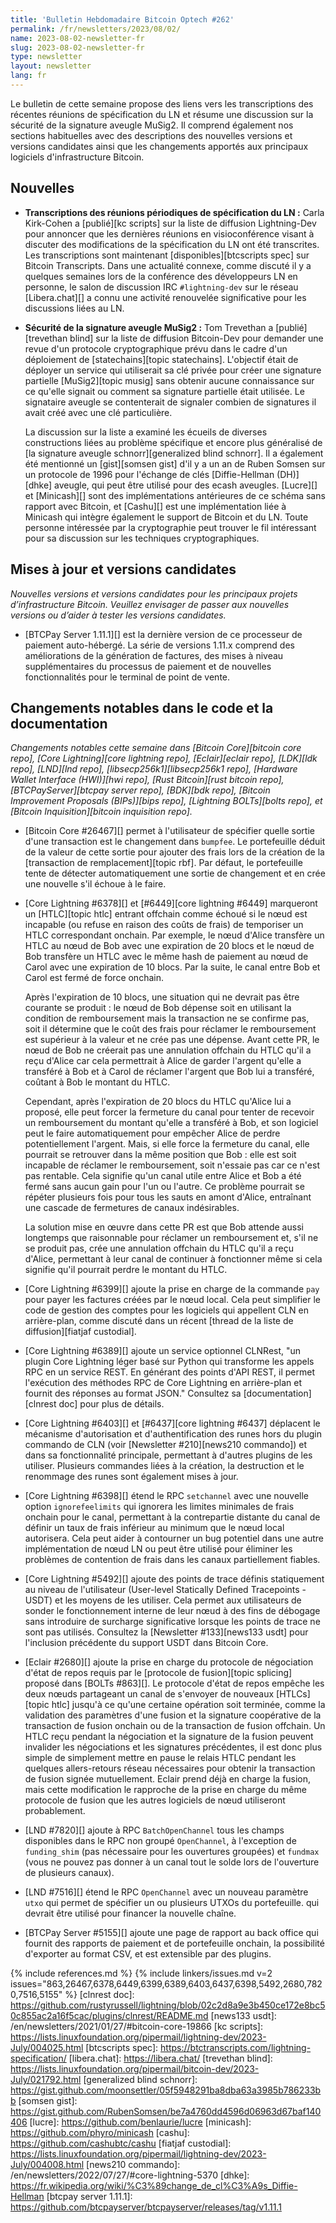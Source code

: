 ```yaml
---
title: 'Bulletin Hebdomadaire Bitcoin Optech #262'
permalink: /fr/newsletters/2023/08/02/
name: 2023-08-02-newsletter-fr
slug: 2023-08-02-newsletter-fr
type: newsletter
layout: newsletter
lang: fr
---
```

Le bulletin de cette semaine propose des liens vers les transcriptions des récentes réunions de spécification du LN et
résume une discussion sur la sécurité de la signature aveugle MuSig2. Il comprend également nos sections habituelles avec
des descriptions des nouvelles versions et versions candidates ainsi que les changements apportés aux principaux logiciels
d'infrastructure Bitcoin.

## Nouvelles

- **Transcriptions des réunions périodiques de spécification du LN :** Carla Kirk-Cohen a [publié][kc scripts] sur la liste de
  diffusion Lightning-Dev pour annoncer que les dernières réunions en visioconférence visant à discuter des modifications de la
  spécification du LN ont été transcrites. Les transcriptions sont maintenant [disponibles][btcscripts spec] sur Bitcoin
  Transcripts. Dans une actualité connexe, comme discuté il y a quelques semaines lors de la conférence des développeurs LN en
  personne, le salon de discussion IRC `#lightning-dev` sur le réseau [Libera.chat][] a connu une activité renouvelée
  significative pour les discussions liées au LN.

- **Sécurité de la signature aveugle MuSig2 :** Tom Trevethan a [publié][trevethan blind] sur la liste de diffusion Bitcoin-Dev
  pour demander une revue d'un protocole cryptographique prévu dans le cadre d'un déploiement de [statechains][topic statechains].
  L'objectif était de déployer un service qui utiliserait sa clé privée pour créer une signature partielle [MuSig2][topic musig]
  sans obtenir aucune connaissance sur ce qu'elle signait ou comment sa signature partielle était utilisée. Le signataire aveugle
  se contenterait de signaler combien de signatures il avait créé avec une clé particulière.

    La discussion sur la liste a examiné les écueils de diverses constructions liées au problème spécifique et encore plus
    généralisé de [la signature aveugle schnorr][generalized blind schnorr]. Il a également été mentionné un [gist][somsen gist]
    d'il y a un an de Ruben Somsen sur un protocole de 1996 pour l'échange de clés [Diffie-Hellman (DH)][dhke] aveugle, qui peut
    être utilisé pour des ecash aveugles. [Lucre][] et [Minicash][] sont des implémentations antérieures de ce schéma sans rapport
    avec Bitcoin, et [Cashu][] est une implémentation liée à Minicash qui intègre également le support de Bitcoin et du LN.
    Toute personne intéressée par la cryptographie peut trouver le fil intéressant pour sa discussion sur les techniques
    cryptographiques.

## Mises à jour et versions candidates

*Nouvelles versions et versions candidates pour les principaux projets d’infrastructure
Bitcoin. Veuillez envisager de passer aux nouvelles versions ou d’aider à tester
les versions candidates.*

- [BTCPay Server 1.11.1][] est la dernière version de ce processeur de paiement auto-hébergé. La série de versions 1.11.x comprend
  des améliorations de la génération de factures, des mises à niveau supplémentaires du processus de paiement et de nouvelles
  fonctionnalités pour le terminal de point de vente.

## Changements notables dans le code et la documentation

*Changements notables cette semaine dans [Bitcoin Core][bitcoin core repo], [Core Lightning][core lightning repo],
[Eclair][eclair repo], [LDK][ldk repo], [LND][lnd repo], [libsecp256k1][libsecp256k1 repo], [Hardware Wallet
Interface (HWI)][hwi repo], [Rust Bitcoin][rust bitcoin repo], [BTCPayServer][btcpay server repo], [BDK][bdk repo],
[Bitcoin Improvement Proposals (BIPs)][bips repo], [Lightning BOLTs][bolts repo],
et [Bitcoin Inquisition][bitcoin inquisition repo].*

- [Bitcoin Core #26467][] permet à l'utilisateur de spécifier quelle sortie d'une transaction est le changement dans `bumpfee`.
  Le portefeuille déduit de la valeur de cette sortie pour ajouter des frais lors de la création de la [transaction de
  remplacement][topic rbf]. Par défaut, le portefeuille tente de détecter automatiquement une sortie de changement et en crée
  une nouvelle s'il échoue à le faire.

- [Core Lightning #6378][] et [#6449][core lightning #6449] marqueront un [HTLC][topic htlc] entrant offchain comme échoué si
  le nœud est incapable (ou refuse en raison des coûts de frais) de temporiser un HTLC correspondant onchain. Par exemple, le nœud
  d'Alice transfère un HTLC au nœud de Bob avec une expiration de 20 blocs et le nœud de Bob transfère un HTLC avec le même hash
  de paiement au nœud de Carol avec une expiration de 10 blocs. Par la suite, le canal entre Bob et Carol est fermé de force
  onchain.

    Après l'expiration de 10 blocs, une situation qui ne devrait pas être courante se produit : le nœud de Bob dépense soit en
    utilisant la condition de remboursement mais la transaction ne se confirme pas, soit il détermine que le coût des frais pour
    réclamer le remboursement est supérieur à la valeur et ne crée pas une dépense. Avant cette PR, le nœud de Bob ne créerait
    pas une annulation offchain du HTLC qu'il a reçu d'Alice car cela permettrait à Alice de garder l'argent qu'elle a transféré
    à Bob et à Carol de réclamer l'argent que Bob lui a transféré, coûtant à Bob le montant du HTLC.

    Cependant, après l'expiration de 20 blocs du HTLC qu'Alice lui a proposé, elle peut forcer la fermeture du canal pour tenter
    de recevoir un remboursement du montant qu'elle a transféré à Bob, et son logiciel peut le faire automatiquement pour empêcher
    Alice de perdre potentiellement l'argent. Mais, si elle force la fermeture du canal, elle pourrait
    se retrouver dans la même position que Bob : elle est soit incapable de réclamer le remboursement, soit n'essaie pas car ce
    n'est pas rentable. Cela signifie qu'un canal utile entre Alice et Bob a été fermé sans aucun gain pour l'un ou l'autre. Ce
    problème pourrait se répéter plusieurs fois pour tous les sauts en amont d'Alice, entraînant une cascade de fermetures de
    canaux indésirables.

    La solution mise en œuvre dans cette PR est que Bob attende aussi longtemps que raisonnable pour réclamer un remboursement
    et, s'il ne se produit pas, crée une annulation offchain du HTLC qu'il a reçu d'Alice, permettant à leur canal de continuer
    à fonctionner même si cela signifie qu'il pourrait perdre le montant du HTLC.

- [Core Lightning #6399][] ajoute la prise en charge de la commande `pay` pour payer les factures créées par le nœud local.
  Cela peut simplifier le code de gestion des comptes pour les logiciels qui appellent CLN en arrière-plan, comme discuté
  dans un récent [thread de la liste de diffusion][fiatjaf custodial].

- [Core Lightning #6389][] ajoute un service optionnel CLNRest, "un
  plugin Core Lightning léger basé sur Python qui transforme les appels RPC
  en un service REST. En générant des points d'API REST, il permet
  l'exécution des méthodes RPC de Core Lightning en arrière-plan
  et fournit des réponses au format JSON."  Consultez sa
  [documentation][clnrest doc] pour plus de détails.

- [Core Lightning #6403][] et [#6437][core lightning #6437] déplacent le
  mécanisme d'autorisation et d'authentification des runes hors du plugin commando de CLN
  (voir [Newsletter #210][news210 commando]) et dans sa fonctionnalité principale,
  permettant à d'autres plugins de les utiliser. Plusieurs
  commandes liées à la création, la destruction et le renommage des runes sont également
  mises à jour.

- [Core Lightning #6398][] étend le RPC `setchannel` avec une nouvelle
  option `ignorefeelimits` qui ignorera les limites minimales de frais onchain
  pour le canal, permettant à la contrepartie distante du canal de
  définir un taux de frais inférieur au minimum que le nœud local autorisera. Cela peut
  aider à contourner un bug potentiel dans une autre implémentation de nœud LN ou
  peut être utilisé pour éliminer les problèmes de contention de frais dans
  les canaux partiellement fiables.

- [Core Lightning #5492][] ajoute des points de trace définis statiquement au niveau de l'utilisateur
  (User-level Statically Defined Tracepoints - USDT) et les moyens de les utiliser. Cela permet aux utilisateurs de sonder
  le fonctionnement interne de leur nœud à des fins de débogage sans introduire de
  surcharge significative lorsque les points de trace ne sont pas utilisés. Consultez la
  [Newsletter #133][news133 usdt] pour l'inclusion précédente du support USDT
  dans Bitcoin Core.

- [Eclair #2680][] ajoute la prise en charge du protocole de négociation d'état de repos
  requis par le [protocole de fusion][topic splicing] proposé dans [BOLTs #863][]. Le protocole d'état de repos empêche les
  deux nœuds partageant un canal de s'envoyer de nouveaux [HTLCs][topic htlc]
  jusqu'à ce qu'une certaine opération soit terminée, comme la validation des
  paramètres d'une fusion et la signature coopérative de la transaction de fusion onchain
  ou de la transaction de fusion offchain. Un HTLC reçu pendant la négociation
  et la signature de la fusion peuvent invalider les négociations et les signatures précédentes, il est donc plus simple de
  simplement mettre en pause le relais HTLC pendant les quelques allers-retours réseau nécessaires pour obtenir la transaction
  de fusion signée mutuellement. Eclair
  prend déjà en charge la fusion, mais cette modification le rapproche
  de la prise en charge du même protocole de fusion que les autres logiciels de nœud
  utiliseront probablement.

- [LND #7820][] ajoute à RPC `BatchOpenChannel` tous les champs
  disponibles dans le RPC non groupé `OpenChannel`, à l'exception de
  `funding_shim` (pas nécessaire pour les ouvertures groupées) et `fundmax` (vous
  ne pouvez pas donner à un canal tout le solde lors de l'ouverture de plusieurs
  canaux).

- [LND #7516][] étend le RPC `OpenChannel` avec un nouveau paramètre `utxo`
  qui permet de spécifier un ou plusieurs UTXOs du portefeuille.
  qui devrait être utilisé pour financer la nouvelle chaîne.

- [BTCPay Server #5155][] ajoute une page de rapport au back office qui fournit
  des rapports de paiement et de portefeuille onchain, la possibilité d'exporter au format CSV, et est
  extensible par des plugins.

{% include references.md %}
{% include linkers/issues.md v=2 issues="863,26467,6378,6449,6399,6389,6403,6437,6398,5492,2680,7820,7516,5155" %}
[clnrest doc]: https://github.com/rustyrussell/lightning/blob/02c2d8a9e3b450ce172e8bc50c855ac2a16f5cac/plugins/clnrest/README.md
[news133 usdt]: /en/newsletters/2021/01/27/#bitcoin-core-19866
[kc scripts]: https://lists.linuxfoundation.org/pipermail/lightning-dev/2023-July/004025.html
[btcscripts spec]: https://btctranscripts.com/lightning-specification/
[libera.chat]: https://libera.chat/
[trevethan blind]: https://lists.linuxfoundation.org/pipermail/bitcoin-dev/2023-July/021792.html
[generalized blind schnorr]: https://gist.github.com/moonsettler/05f5948291ba8dba63a3985b786233bb
[somsen gist]: https://gist.github.com/RubenSomsen/be7a4760dd4596d06963d67baf140406
[lucre]: https://github.com/benlaurie/lucre
[minicash]: https://github.com/phyro/minicash
[cashu]: https://github.com/cashubtc/cashu
[fiatjaf custodial]: https://lists.linuxfoundation.org/pipermail/lightning-dev/2023-July/004008.html
[news210 commando]: /en/newsletters/2022/07/27/#core-lightning-5370
[dhke]: https://fr.wikipedia.org/wiki/%C3%89change_de_cl%C3%A9s_Diffie-Hellman
[btcpay server 1.11.1]: https://github.com/btcpayserver/btcpayserver/releases/tag/v1.11.1
